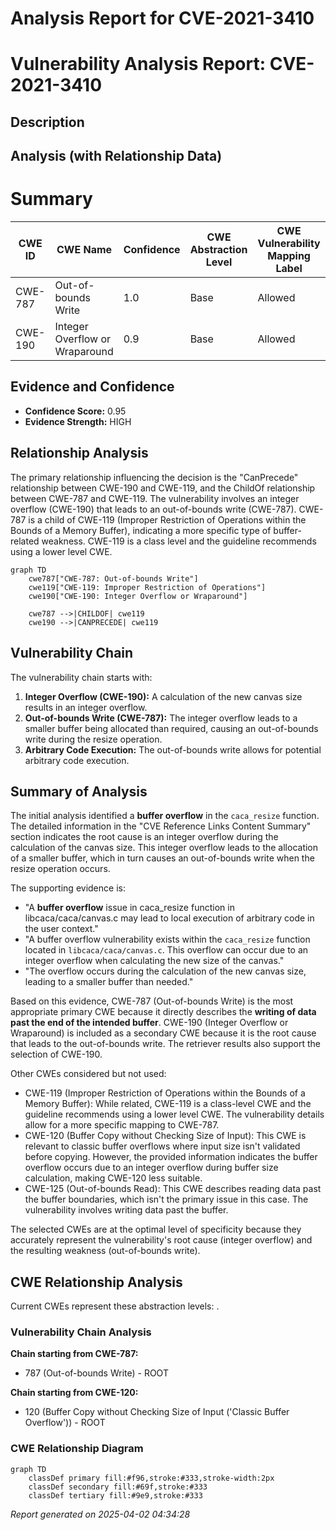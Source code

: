 # Analysis Report for CVE-2021-3410

# Vulnerability Analysis Report: CVE-2021-3410

## Description



## Analysis (with Relationship Data)

# Summary
| CWE ID  | CWE Name  | Confidence | CWE Abstraction Level | CWE Vulnerability Mapping Label | CWE-Vulnerability Mapping Notes |
|--------------|-------------------------------------------------------------------|------------|-------------------------|-----------------------------------|-----------------------------------------------------------------|
| CWE-787 | Out-of-bounds Write | 1.0 | Base | Allowed | Primary CWE |
| CWE-190 | Integer Overflow or Wraparound | 0.9 | Base | Allowed | Secondary Candidate CWE |

## Evidence and Confidence

*   **Confidence Score:** 0.95
*   **Evidence Strength:** HIGH

## Relationship Analysis
The primary relationship influencing the decision is the "CanPrecede" relationship between CWE-190 and CWE-119, and the ChildOf relationship between CWE-787 and CWE-119. The vulnerability involves an integer overflow (CWE-190) that leads to an out-of-bounds write (CWE-787). CWE-787 is a child of CWE-119 (Improper Restriction of Operations within the Bounds of a Memory Buffer), indicating a more specific type of buffer-related weakness. CWE-119 is a class level and the guideline recommends using a lower level CWE.

```mermaid
graph TD
    cwe787["CWE-787: Out-of-bounds Write"]
    cwe119["CWE-119: Improper Restriction of Operations"]
    cwe190["CWE-190: Integer Overflow or Wraparound"]

    cwe787 -->|CHILDOF| cwe119
    cwe190 -->|CANPRECEDE| cwe119
```

## Vulnerability Chain
The vulnerability chain starts with:
1.  **Integer Overflow (CWE-190):** A calculation of the new canvas size results in an integer overflow.
2.  **Out-of-bounds Write (CWE-787):** The integer overflow leads to a smaller buffer being allocated than required, causing an out-of-bounds write during the resize operation.
3.  **Arbitrary Code Execution:** The out-of-bounds write allows for potential arbitrary code execution.

## Summary of Analysis
The initial analysis identified a **buffer overflow** in the `caca_resize` function. The detailed information in the "CVE Reference Links Content Summary" section indicates the root cause is an integer overflow during the calculation of the canvas size. This integer overflow leads to the allocation of a smaller buffer, which in turn causes an out-of-bounds write when the resize operation occurs.

The supporting evidence is:
- "A **buffer overflow** issue in caca_resize function in libcaca/caca/canvas.c may lead to local execution of arbitrary code in the user context."
- "A buffer overflow vulnerability exists within the `caca_resize` function located in `libcaca/caca/canvas.c`. This overflow can occur due to an integer overflow when calculating the new size of the canvas."
- "The overflow occurs during the calculation of the new canvas size, leading to a smaller buffer than needed."

Based on this evidence, CWE-787 (Out-of-bounds Write) is the most appropriate primary CWE because it directly describes the **writing of data past the end of the intended buffer**. CWE-190 (Integer Overflow or Wraparound) is included as a secondary CWE because it is the root cause that leads to the out-of-bounds write. The retriever results also support the selection of CWE-190.

Other CWEs considered but not used:
- CWE-119 (Improper Restriction of Operations within the Bounds of a Memory Buffer): While related, CWE-119 is a class-level CWE and the guideline recommends using a lower level CWE. The vulnerability details allow for a more specific mapping to CWE-787.
- CWE-120 (Buffer Copy without Checking Size of Input): This CWE is relevant to classic buffer overflows where input size isn't validated before copying. However, the provided information indicates the buffer overflow occurs due to an integer overflow during buffer size calculation, making CWE-120 less suitable.
- CWE-125 (Out-of-bounds Read): This CWE describes reading data past the buffer boundaries, which isn't the primary issue in this case. The vulnerability involves writing data past the buffer.

The selected CWEs are at the optimal level of specificity because they accurately represent the vulnerability's root cause (integer overflow) and the resulting weakness (out-of-bounds write).


## CWE Relationship Analysis

Current CWEs represent these abstraction levels: .


### Vulnerability Chain Analysis

**Chain starting from CWE-787:**
- 787 (Out-of-bounds Write) - ROOT


**Chain starting from CWE-120:**
- 120 (Buffer Copy without Checking Size of Input ('Classic Buffer Overflow')) - ROOT



### CWE Relationship Diagram

```mermaid
graph TD
    classDef primary fill:#f96,stroke:#333,stroke-width:2px
    classDef secondary fill:#69f,stroke:#333
    classDef tertiary fill:#9e9,stroke:#333
```



*Report generated on 2025-04-02 04:34:28*
